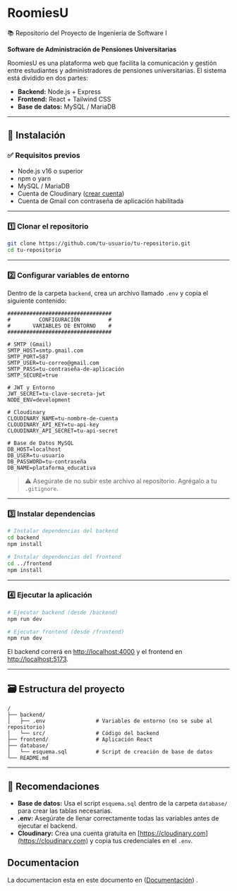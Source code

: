 # RoomiesU  
📚 Repositorio del Proyecto de Ingeniería de Software I

**Software de Administración de Pensiones Universitarias**

RoomiesU es una plataforma web que facilita la comunicación y gestión entre estudiantes y administradores de pensiones universitarias. El sistema está dividido en dos partes:

- **Backend:** Node.js + Express  
- **Frontend:** React + Tailwind CSS  
- **Base de datos:** MySQL / MariaDB

---

## 🚀 Instalación

### ✅ Requisitos previos

- Node.js v16 o superior  
- npm o yarn  
- MySQL / MariaDB  
- Cuenta de Cloudinary ([crear cuenta](https://cloudinary.com))  
- Cuenta de Gmail con contraseña de aplicación habilitada

---

### 1️⃣ Clonar el repositorio

```bash
git clone https://github.com/tu-usuario/tu-repositorio.git
cd tu-repositorio
```

---

### 2️⃣ Configurar variables de entorno

Dentro de la carpeta `backend`, crea un archivo llamado `.env` y copia el siguiente contenido:

```env
#################################
#         CONFIGURACIÓN         #
#       VARIABLES DE ENTORNO    #
#################################

# SMTP (Gmail)
SMTP_HOST=smtp.gmail.com
SMTP_PORT=587
SMTP_USER=tu-correo@gmail.com
SMTP_PASS=tu-contraseña-de-aplicación
SMTP_SECURE=true

# JWT y Entorno
JWT_SECRET=tu-clave-secreta-jwt
NODE_ENV=development

# Cloudinary
CLOUDINARY_NAME=tu-nombre-de-cuenta
CLOUDINARY_API_KEY=tu-api-key
CLOUDINARY_API_SECRET=tu-api-secret

# Base de Datos MySQL
DB_HOST=localhost
DB_USER=tu-usuario
DB_PASSWORD=tu-contraseña
DB_NAME=plataforma_educativa
```

> ⚠️ Asegúrate de no subir este archivo al repositorio. Agrégalo a tu `.gitignore`.

---

### 3️⃣ Instalar dependencias

```bash
# Instalar dependencias del backend
cd backend
npm install

# Instalar dependencias del frontend
cd ../frontend
npm install
```

---

### 4️⃣ Ejecutar la aplicación

```bash
# Ejecutar backend (desde /backend)
npm run dev

# Ejecutar frontend (desde /frontend)
npm run dev
```

El backend correrá en [http://localhost:4000](http://localhost:4000) y el frontend en [http://localhost:5173](http://localhost:5173).

---

## 🗃️ Estructura del proyecto

```
/
├── backend/
│   ├── .env                # Variables de entorno (no se sube al repositorio)
│   └── src/                # Código del backend
├── frontend/               # Aplicación React
├── database/
│   └── esquema.sql         # Script de creación de base de datos
└── README.md
```

---

## 📌 Recomendaciones

- **Base de datos:** Usa el script `esquema.sql` dentro de la carpeta `database/` para crear las tablas necesarias.
- **.env:** Asegúrate de llenar correctamente todas las variables antes de ejecutar el backend.
- **Cloudinary:** Crea una cuenta gratuita en [https://cloudinary.com](https://cloudinary.com) y copia tus credenciales en el `.env`.

## Documentacion


La documentacion esta en este documento en 
([Documentación](https://docs.google.com/document/d/1QN5l47gQXsvDv3YyB3l2S_jfcSFlaJbz7y3Mh-kKnro/edit?usp=sharing)) .

